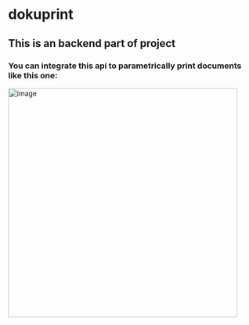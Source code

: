 # dokuprint

## This is an backend part of project

### You can integrate this api to parametrically print documents like this one:

<img width="468" alt="image" src="https://github.com/ostratonov/dokuprint/assets/40358962/ee24b85d-6889-4876-b726-e4be796d9663">
